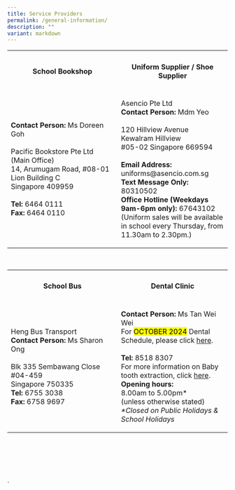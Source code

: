 ```yaml
---
title: Service Providers
permalink: /general-information/
description: ""
variant: markdown
---
```

<table>
    <tbody>
        <tr>
            <th style="width:50%" rowspan="1" colspan="1">
                <h4>School Bookshop</h4>
            </th>
            <th style="width:50%" rowspan="1" colspan="1">
                <h4>Uniform Supplier / Shoe Supplier</h4>
            </th>
        </tr>
        <tr>
            <td style="width:50%" rowspan="1" colspan="1">
                <p><strong>Contact Person:</strong> Ms Doreen Goh
                    <br>
                    <br>Pacific Bookstore Pte Ltd (Main Office)
                    <br>14, Arumugam Road, #08-01
                    <br>Lion Building C
                    <br>Singapore 409959
                    <br>
                    <br><strong>Tel:</strong> 6464 0111
                    <br><strong>Fax:</strong> 6464 0110</p>
            </td>
            <td style="width:50%" rowspan="1" colspan="1">
                <p>Asencio Pte Ltd
                    <br><strong>Contact Person:</strong> Mdm Yeo
                    <br>
                    <br>120 Hillview Avenue
                    <br>Kewalram Hillview
                    <br>#05-02 Singapore 669594
									<br>
									<br><b>Email Address:</b> uniforms@asencio.com.sg
									<br><b> Text Message Only: </b> 80310502 
										<br><b> Office Hotline (Weekdays 9am-6pm only):</b> 67643102
                    <br>(Uniform sales will be available in school every Thursday, from 11.30am
                    to 2.30pm.)</p>
            </td>
        </tr>
    </tbody>
</table>
<p>
    <br>
</p>
<table>
    <tbody>
        <tr>
            <th style="width:50%" rowspan="1" colspan="1">
                <h4>School Bus</h4>
            </th>
            <th style="width:50%" rowspan="1" colspan="1">
                <h4>Dental Clinic</h4>
            </th>
        </tr>
        <tr>
            <td style="width:50%" rowspan="1" colspan="1">
                <p>Heng Bus Transport
                    <br><strong>Contact Person:</strong> Ms Sharon Ong
                    <br>
                    <br>Blk 335 Sembawang Close
                    <br>#04-459
                    <br>Singapore 750335
                    <br><strong>Tel:</strong> 6755 3038
                    <br><strong>Fax:</strong> 6758 9697</p>
            </td>
            <td style="width:50%" rowspan="1" colspan="1">
                <p><strong>Contact Person:</strong> Ms Tan Wei Wei
									<br>For <mark>OCTOBER 2024</mark> Dental Schedule, please click <a href="https://drive.google.com/file/d/1qj0o7WEM-lsVLUTifvw7qWhEVT2RCP9x/view?usp=sharing" rel="noopener noreferrer nofollow" target="_blank">here</a>.
                    <br>
                    <br><strong>Tel:</strong> 8518 8307
                    <br>For more information on Baby tooth extraction, click <a href="https://drive.google.com/file/d/11Hjh1nmibL2PeAtHPk5UB8oK4blbs2sk/view?usp=sharing" rel="noopener noreferrer nofollow" target="_blank">here</a>.
                    <br><strong>Opening hours:</strong> 
                    <br>8.00am to 5.00pm*
                    <br>(unless otherwise stated)
                    <br><em>*Closed on Public Holidays &amp; School Holidays</em>
                </p>
            </td>
        </tr>
    </tbody>
</table>
<p>&nbsp;&nbsp;&nbsp; &nbsp;&nbsp;&nbsp;&nbsp;&nbsp;&nbsp;&nbsp;</p>
<p></p>
<p></p>
<p></p>
<p></p>
<p></p>
<p></p>
<p></p>
<p></p>
<p></p>
<p></p>
<p>&nbsp;&nbsp;&nbsp; &nbsp;&nbsp;&nbsp;&nbsp;&nbsp;&nbsp;&nbsp;</p>
<p></p>
<p>&nbsp;&nbsp;&nbsp; &nbsp;&nbsp;&nbsp;</p>
<p></p>
<p></p>
<p></p>
<p></p>
<p>`</p>
<p></p>